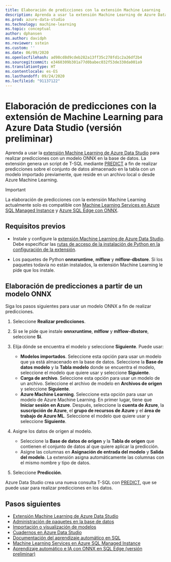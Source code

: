 ```yaml
---
title: Elaboración de predicciones con la extensión Machine Learning
description: Aprenda a usar la extensión Machine Learning de Azure Data Studio para realizar predicciones con un modelo ONNX en la base de datos.
ms.prod: azure-data-studio
ms.technology: machine-learning
ms.topic: conceptual
author: dphansen
ms.author: davidph
ms.reviewer: sstein
ms.custom: ''
ms.date: 06/09/2020
ms.openlocfilehash: ad98cd8d9cdeb282a13ff35c278fd1c2a26df2b4
ms.sourcegitcommit: e3460309b301a77d0babec032f53de330da001a9
ms.translationtype: HT
ms.contentlocale: es-ES
ms.lasthandoff: 09/24/2020
ms.locfileid: "91137122"
---
```

# <a name="make-predictions-with-machine-learning-extension-for-azure-data-studio-preview"></a>Elaboración de predicciones con la extensión de Machine Learning para Azure Data Studio (versión preliminar)

Aprenda a usar la [extensión Machine Learning de Azure Data Studio](machine-learning-extension.md) para realizar predicciones con un modelo ONNX en la base de datos. La extensión genera un script de T-SQL mediante [PREDICT](../../t-sql/queries/predict-transact-sql.md) a fin de realizar predicciones sobre el conjunto de datos almacenado en la tabla con un modelo importado previamente, que reside en un archivo local o desde Azure Machine Learning.

> [!IMPORTANT]
> La elaboración de predicciones con la extensión Machine Learning actualmente solo es compatible con [Machine Learning Services en Azure SQL Managed Instance](/azure/azure-sql/managed-instance/machine-learning-services-overview) y [Azure SQL Edge con ONNX](/azure/azure-sql-edge/onnx-overview).

## <a name="prerequisites"></a>Requisitos previos

- Instale y configure la [extensión Machine Learning de Azure Data Studio](machine-learning-extension.md). Debe especificar las [rutas de acceso de la instalación de Python en la configuración de la extensión](machine-learning-extension.md#settings).

- Los paquetes de Python **onnxruntime**, **mlflow** y **mlflow-dbstore**. Si los paquetes todavía no están instalados, la extensión Machine Learning le pide que los instale.

## <a name="make-predictions-from-onnx-model"></a>Elaboración de predicciones a partir de un modelo ONNX

Siga los pasos siguientes para usar un modelo ONNX a fin de realizar predicciones.

1. Seleccione **Realizar predicciones**.

1. Si se le pide que instale **onnxruntime**, **mlflow** y **mlflow-dbstore**, seleccione **Sí**.

1. Elija dónde se encuentra el modelo y seleccione **Siguiente**. Puede usar:
    - **Modelos importados**. Seleccione esta opción para usar un modelo que ya está almacenado en la base de datos. Seleccione la **Base de datos modelo** y la **Tabla modelo** donde se encuentra el modelo, seleccione el modelo que quiere usar y seleccione **Siguiente**.
    - **Carga de archivo**. Seleccione esta opción para usar un modelo de un archivo. Seleccione el archivo de modelo en **Archivos de origen** y seleccione **Siguiente**.
    - **Azure Machine Learning**. Seleccione esta opción para usar un modelo de Azure Machine Learning. En primer lugar, tiene que **Iniciar sesión en Azure**. Después, seleccione la **cuenta de Azure**, la **suscripción de Azure**, el **grupo de recursos de Azure** y el **área de trabajo de Azure ML**. Seleccione el modelo que quiere usar y seleccione **Siguiente**.

1. Asigne los datos de origen al modelo.
    - Seleccione la **Base de datos de origen** y la **Tabla de origen** que contienen el conjunto de datos al que quiere aplicar la predicción.
    - Asigne las columnas en **Asignación de entrada del modelo** y **Salida del modelo**. La extensión asigna automáticamente las columnas con el mismo nombre y tipo de datos.

1. Seleccione **Predicción**.

Azure Data Studio crea una nueva consulta T-SQL con [PREDICT](../../t-sql/queries/predict-transact-sql.md), que se puede usar para realizar predicciones en los datos.

## <a name="next-steps"></a>Pasos siguientes

- [Extensión Machine Learning de Azure Data Studio](machine-learning-extension.md)
- [Administración de paquetes en la base de datos](machine-learning-extension-manage-packages.md)
- [Importación o visualización de modelos](machine-learning-extension-import-view-models.md)
- [Cuadernos en Azure Data Studio](../notebooks-guidance.md)
- [Documentación del aprendizaje automático en SQL](../../machine-learning/index.yml)
- [Machine Learning Services en Azure SQL Managed Instance](/azure/azure-sql/managed-instance/machine-learning-services-overview)
- [Aprendizaje automático e IA con ONNX en SQL Edge (versión preliminar)](/azure/azure-sql-edge/onnx-overview)
